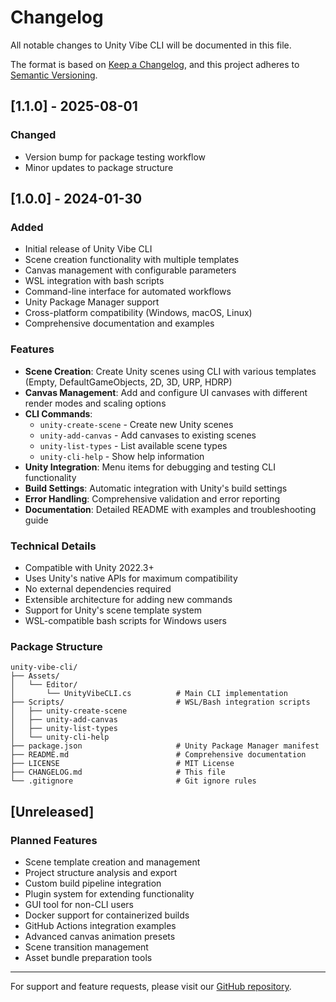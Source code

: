 # Changelog

All notable changes to Unity Vibe CLI will be documented in this file.

The format is based on [Keep a Changelog](https://keepachangelog.com/en/1.0.0/),
and this project adheres to [Semantic Versioning](https://semver.org/spec/v2.0.0.html).

## [1.1.0] - 2025-08-01

### Changed
- Version bump for package testing workflow
- Minor updates to package structure

## [1.0.0] - 2024-01-30

### Added
- Initial release of Unity Vibe CLI
- Scene creation functionality with multiple templates
- Canvas management with configurable parameters
- WSL integration with bash scripts
- Command-line interface for automated workflows
- Unity Package Manager support
- Cross-platform compatibility (Windows, macOS, Linux)
- Comprehensive documentation and examples

### Features
- **Scene Creation**: Create Unity scenes using CLI with various templates (Empty, DefaultGameObjects, 2D, 3D, URP, HDRP)
- **Canvas Management**: Add and configure UI canvases with different render modes and scaling options
- **CLI Commands**: 
  - `unity-create-scene` - Create new Unity scenes
  - `unity-add-canvas` - Add canvases to existing scenes
  - `unity-list-types` - List available scene types
  - `unity-cli-help` - Show help information
- **Unity Integration**: Menu items for debugging and testing CLI functionality
- **Build Settings**: Automatic integration with Unity's build settings
- **Error Handling**: Comprehensive validation and error reporting
- **Documentation**: Detailed README with examples and troubleshooting guide

### Technical Details
- Compatible with Unity 2022.3+
- Uses Unity's native APIs for maximum compatibility
- No external dependencies required
- Extensible architecture for adding new commands
- Support for Unity's scene template system
- WSL-compatible bash scripts for Windows users

### Package Structure
```
unity-vibe-cli/
├── Assets/
│   └── Editor/
│       └── UnityVibeCLI.cs          # Main CLI implementation
├── Scripts/                         # WSL/Bash integration scripts
│   ├── unity-create-scene
│   ├── unity-add-canvas
│   ├── unity-list-types
│   └── unity-cli-help
├── package.json                     # Unity Package Manager manifest
├── README.md                        # Comprehensive documentation
├── LICENSE                          # MIT License
├── CHANGELOG.md                     # This file
└── .gitignore                       # Git ignore rules
```

## [Unreleased]

### Planned Features
- Scene template creation and management
- Project structure analysis and export
- Custom build pipeline integration
- Plugin system for extending functionality
- GUI tool for non-CLI users
- Docker support for containerized builds
- GitHub Actions integration examples
- Advanced canvas animation presets
- Scene transition management
- Asset bundle preparation tools

---

For support and feature requests, please visit our [GitHub repository](https://github.com/unity-vibe/unity-vibe-cli).
